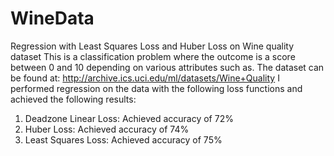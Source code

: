 # WineData
Regression with Least Squares Loss and Huber Loss on Wine quality dataset
This is a classification problem where the outcome is a score between 0 and 10 depending on various attributes such as.
The dataset can be found at: http://archive.ics.uci.edu/ml/datasets/Wine+Quality
I performed regression on the data with the following loss functions and achieved the following results:
1. Deadzone Linear Loss:  Achieved accuracy of 72%
2. Huber Loss: Achieved accuracy of 74%
3. Least Squares Loss:  Achieved accuracy of 75%

